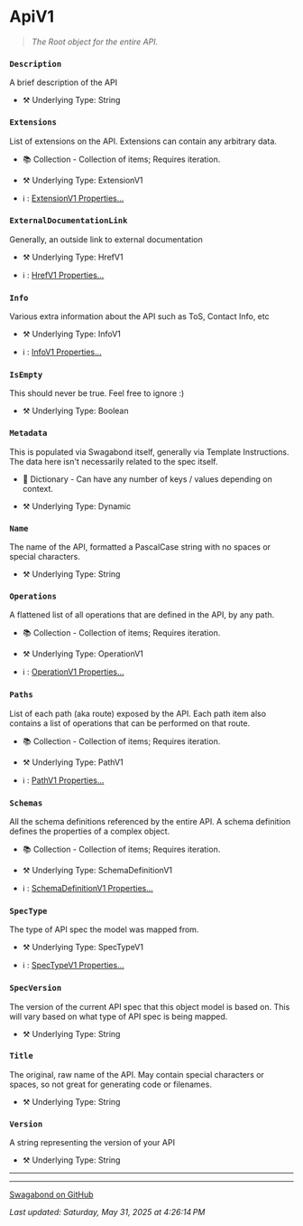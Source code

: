 # ApiV1

> *The Root object for the entire API.* 


### `Description`

A brief description of the API



* ⚒️ Underlying Type: String



### `Extensions`

List of extensions on the API. Extensions can contain any arbitrary data.


* 📚 Collection - Collection of items; Requires iteration.

* ⚒️ Underlying Type: ExtensionV1

* ℹ️ : [ExtensionV1 Properties...](./ExtensionV1.md)



### `ExternalDocumentationLink`

Generally, an outside link to external documentation



* ⚒️ Underlying Type: HrefV1

* ℹ️ : [HrefV1 Properties...](./HrefV1.md)



### `Info`

Various extra information about the API such as ToS, Contact Info, etc



* ⚒️ Underlying Type: InfoV1

* ℹ️ : [InfoV1 Properties...](./InfoV1.md)



### `IsEmpty`

This should never be true.  Feel free to ignore :)



* ⚒️ Underlying Type: Boolean



### `Metadata`

This is populated via Swagabond itself, generally via Template Instructions. The data here isn't necessarily related to the spec itself.


* 📖 Dictionary - Can have any number of keys / values depending on context.

* ⚒️ Underlying Type: Dynamic



### `Name`

The name of the API, formatted a PascalCase string with no spaces or special characters.



* ⚒️ Underlying Type: String



### `Operations`

A flattened list of all operations that are defined in the API, by any path.


* 📚 Collection - Collection of items; Requires iteration.

* ⚒️ Underlying Type: OperationV1

* ℹ️ : [OperationV1 Properties...](./OperationV1.md)



### `Paths`

List of each path (aka route) exposed by the API.  Each path item also contains a list of operations that can be performed on that route.


* 📚 Collection - Collection of items; Requires iteration.

* ⚒️ Underlying Type: PathV1

* ℹ️ : [PathV1 Properties...](./PathV1.md)



### `Schemas`

All the schema definitions referenced by the entire API.  A schema definition defines the properties of a complex object.


* 📚 Collection - Collection of items; Requires iteration.

* ⚒️ Underlying Type: SchemaDefinitionV1

* ℹ️ : [SchemaDefinitionV1 Properties...](./SchemaDefinitionV1.md)



### `SpecType`

The type of API spec the model was mapped from.



* ⚒️ Underlying Type: SpecTypeV1

* ℹ️ : [SpecTypeV1 Properties...](./SpecTypeV1.md)



### `SpecVersion`

The version of the current API spec that this object model is based on.  This will vary based on what type of API spec is being mapped.



* ⚒️ Underlying Type: String



### `Title`

The original, raw name of the API.  May contain special characters or spaces, so not great for generating code or filenames.



* ⚒️ Underlying Type: String



### `Version`

A string representing the version of your API



* ⚒️ Underlying Type: String



___



___

[Swagabond on GitHub](https://github.com/jordanbleu/swagabond)

*Last updated: Saturday, May 31, 2025 at 4:26:14 PM*
